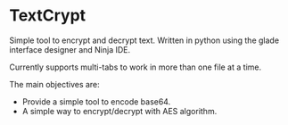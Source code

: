 TextCrypt
=========

Simple tool to encrypt and decrypt text.
Written in python using the glade interface designer and Ninja IDE.

Currently supports multi-tabs to work in more than one file at a time.

The main objectives are:

* Provide a simple tool to encode base64.
* A simple way to encrypt/decrypt with AES algorithm.